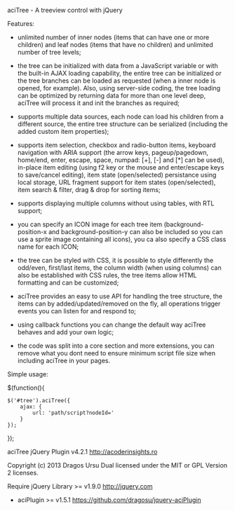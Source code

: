 
aciTree - A treeview control with jQuery

Features:

- unlimited number of inner nodes (items that can have one or more children)
  and leaf nodes (items that have no children) and unlimited number
  of tree levels;

- the tree can be initialized with data from a JavaScript variable or with the
  built-in AJAX loading capability, the entire tree can be initialized or the
  tree branches can be loaded as requested (when a inner node is opened,
  for example). Also, using server-side coding, the tree loading can be
  optimized by returning data for more than one level deep, aciTree will
  process it and init the branches as required;

- supports multiple data sources, each node can load his children from a
  different source, the entire tree structure can be serialized (including the
  added custom item properties);

- supports item selection, checkbox and radio-button items, keyboard navigation
  with ARIA support (the arrow keys, pageup/pagedown, home/end, enter, escape,
  space, numpad: [+], [-] and [*] can be used), in-place item editing
  (using f2 key or the mouse and enter/escape keys to save/cancel editing),
  item state (open/selected) persistance using local storage, URL fragment
  support for item states (open/selected), item search & filter, drag & drop
  for sorting items;

- supports displaying multiple columns without using tables, with RTL support;

- you can specify an ICON image for each tree item (background-position-x and
  background-position-y can also be included so you can use a sprite image
  containing all icons), you ca also specify a CSS class name for each ICON;

- the tree can be styled with CSS, it is possible to style differently the
  odd/even, first/last items, the column width (when using columns) can also be
  established with CSS rules, the tree items allow HTML formatting and can be
  customized;

- aciTree provides an easy to use API for handling the tree structure, the
  items can by added/updated/removed on the fly, all operations trigger events
  you can listen for and respond to;

- using callback functions you can change the default way aciTree behaves and
  add your own logic;

- the code was split into a core section and more extensions, you can remove
  what you dont need to ensure minimum script file size when including
  aciTree in your pages.

Simple usage:

$(function(){

    $('#tree').aciTree({
        ajax: {
            url: 'path/script?nodeId='
        }
    });

});

aciTree jQuery Plugin v4.2.1
http://acoderinsights.ro

Copyright (c) 2013 Dragos Ursu
Dual licensed under the MIT or GPL Version 2 licenses.

Require jQuery Library >= v1.9.0 http://jquery.com
+ aciPlugin >= v1.5.1 https://github.com/dragosu/jquery-aciPlugin
